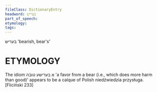 ```yaml
---
fileClass: DictionaryEntry
headword: בעריש
part_of_speech: 
etymology: 
tags: 
---
```

בעריש
'bearish, bear's'

ETYMOLOGY
===========
The idiom אַ בערישע טובֿה 'a favor from a bear (i.e., which does more harm than good)' appears to be a calque of Polish niedźwiedzia przysługa.
[Fliciński 233]